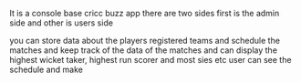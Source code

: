 It is a console base cricc buzz app there are two sides first is the admin side and  other is users side 

you can store data about the players registered teams and schedule the matches and keep track of the data of the matches and can display the highest wicket taker, highest run scorer and most sies etc
user can see the schedule and make 
